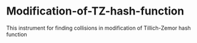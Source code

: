 # Modification-of-TZ-hash-function
This instrument for finding collisions in modification of Tillich-Zemor hash function
